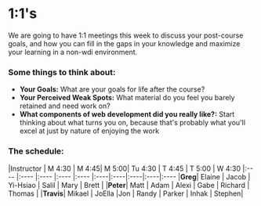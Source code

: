 # 1:1's
We are going to have 1:1 meetings this week to discuss your post-course goals, and how you can fill in the gaps in your knowledge and maximize your learning in a non-wdi environment. 

### Some things to think about:

* __Your Goals:__ What are your goals for life after the course?
* __Your Perceived Weak Spots:__ What material do you feel you barely retained and need work on?
* __What components of web development did you really like?:__ Start thinking about what turns you on, because that's probably what you'll excel at just by nature of enjoying the work

### The schedule:

|Instructor | M 4:30 | M 4:45| M 5:00| Tu 4:30 | T 4:45 | T 5:00 | W 4:30
|:----    |:----  |:----  |:----  |:---- |:----|:----|:----|:----|:----
|__Greg__| Elaine | Jacob | Yi-Hsiao | Salil | Mary | Brett | 
|__Peter__| Matt | Adam | Alexi | Gabe | Richard | Thomas |
|__Travis__|  Mikael | JoElla |Jon | Randy | Parker | Inhak | Stephen|
